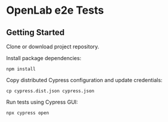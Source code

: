 # OpenLab e2e Tests

## Getting Started

Clone or download project repository.

Install package dependencies:
```
npm install
```

Copy distributed Cypress configuration and update credentials:
```
cp cypress.dist.json cypress.json
```

Run tests using Cypress GUI:
```
npx cypress open
```
